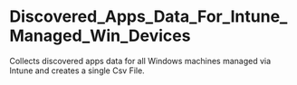# Discovered_Apps_Data_For_Intune_Managed_Win_Devices
Collects discovered apps data for all Windows machines managed via Intune and creates a single Csv File.

